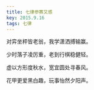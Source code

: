 ```yaml
---
title: 七律参赛又感
key: 2015.9.16
tags: 七律
---
```


对弈坐枰皆老翁，我学潇洒搏输赢。

少时落子凌厉重，老到行棋稳健轻。

虚以方形度秋水，宽宜圆处寻春风。

花甲更爱黑白趣，玩事怡然夕阳声。

</br>

